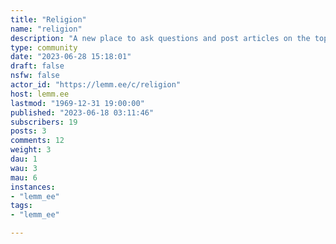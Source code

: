 ```yaml
---
title: "Religion" 
name: "religion"
description: "A new place to ask questions and post articles on the topic of religion. "
type: community
date: "2023-06-28 15:18:01"
draft: false
nsfw: false
actor_id: "https://lemm.ee/c/religion"
host: lemm.ee
lastmod: "1969-12-31 19:00:00"
published: "2023-06-18 03:11:46"
subscribers: 19
posts: 3
comments: 12
weight: 3
dau: 1
wau: 3
mau: 6
instances:
- "lemm_ee"
tags: 
- "lemm_ee"

---
```

